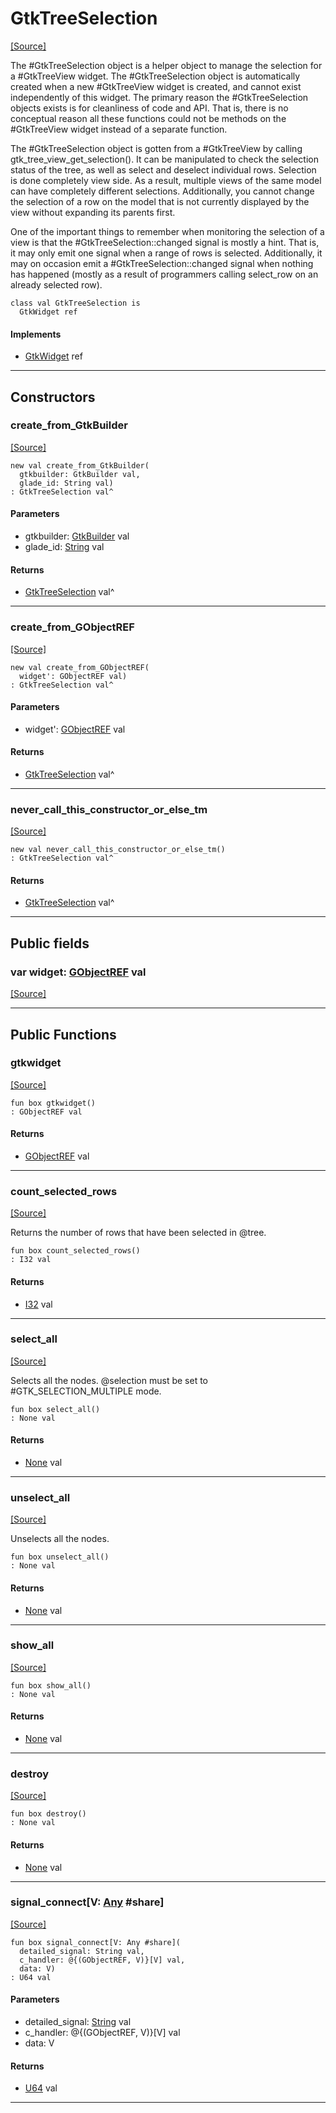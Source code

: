 # GtkTreeSelection
<span class="source-link">[[Source]](src/gtk3/GtkTreeSelection.md#L6)</span>

The #GtkTreeSelection object is a helper object to manage the selection
for a #GtkTreeView widget.  The #GtkTreeSelection object is
automatically created when a new #GtkTreeView widget is created, and
cannot exist independently of this widget.  The primary reason the
#GtkTreeSelection objects exists is for cleanliness of code and API.
That is, there is no conceptual reason all these functions could not be
methods on the #GtkTreeView widget instead of a separate function.

The #GtkTreeSelection object is gotten from a #GtkTreeView by calling
gtk_tree_view_get_selection().  It can be manipulated to check the
selection status of the tree, as well as select and deselect individual
rows.  Selection is done completely view side.  As a result, multiple
views of the same model can have completely different selections.
Additionally, you cannot change the selection of a row on the model that
is not currently displayed by the view without expanding its parents
first.

One of the important things to remember when monitoring the selection of
a view is that the #GtkTreeSelection::changed signal is mostly a hint.
That is, it may only emit one signal when a range of rows is selected.
Additionally, it may on occasion emit a #GtkTreeSelection::changed signal
when nothing has happened (mostly as a result of programmers calling
select_row on an already selected row).


```pony
class val GtkTreeSelection is
  GtkWidget ref
```

#### Implements

* [GtkWidget](gtk3-GtkWidget.md) ref

---

## Constructors

### create_from_GtkBuilder
<span class="source-link">[[Source]](src/gtk3/GtkTreeSelection.md#L36)</span>


```pony
new val create_from_GtkBuilder(
  gtkbuilder: GtkBuilder val,
  glade_id: String val)
: GtkTreeSelection val^
```
#### Parameters

*   gtkbuilder: [GtkBuilder](gtk3-GtkBuilder.md) val
*   glade_id: [String](builtin-String.md) val

#### Returns

* [GtkTreeSelection](gtk3-GtkTreeSelection.md) val^

---

### create_from_GObjectREF
<span class="source-link">[[Source]](src/gtk3/GtkTreeSelection.md#L39)</span>


```pony
new val create_from_GObjectREF(
  widget': GObjectREF val)
: GtkTreeSelection val^
```
#### Parameters

*   widget': [GObjectREF](minimal-browser-..-gobject-GObjectREF.md) val

#### Returns

* [GtkTreeSelection](gtk3-GtkTreeSelection.md) val^

---

### never_call_this_constructor_or_else_tm
<span class="source-link">[[Source]](src/gtk3/GtkTreeSelection.md#L42)</span>


```pony
new val never_call_this_constructor_or_else_tm()
: GtkTreeSelection val^
```

#### Returns

* [GtkTreeSelection](gtk3-GtkTreeSelection.md) val^

---

## Public fields

### var widget: [GObjectREF](minimal-browser-..-gobject-GObjectREF.md) val
<span class="source-link">[[Source]](src/gtk3/GtkTreeSelection.md#L32)</span>



---

## Public Functions

### gtkwidget
<span class="source-link">[[Source]](src/gtk3/GtkTreeSelection.md#L34)</span>


```pony
fun box gtkwidget()
: GObjectREF val
```

#### Returns

* [GObjectREF](minimal-browser-..-gobject-GObjectREF.md) val

---

### count_selected_rows
<span class="source-link">[[Source]](src/gtk3/GtkTreeSelection.md#L48)</span>


Returns the number of rows that have been selected in @tree.


```pony
fun box count_selected_rows()
: I32 val
```

#### Returns

* [I32](builtin-I32.md) val

---

### select_all
<span class="source-link">[[Source]](src/gtk3/GtkTreeSelection.md#L102)</span>


Selects all the nodes. @selection must be set to #GTK_SELECTION_MULTIPLE
mode.


```pony
fun box select_all()
: None val
```

#### Returns

* [None](builtin-None.md) val

---

### unselect_all
<span class="source-link">[[Source]](src/gtk3/GtkTreeSelection.md#L137)</span>


Unselects all the nodes.


```pony
fun box unselect_all()
: None val
```

#### Returns

* [None](builtin-None.md) val

---

### show_all
<span class="source-link">[[Source]](src/gtk3/GtkWidget.md#L4)</span>


```pony
fun box show_all()
: None val
```

#### Returns

* [None](builtin-None.md) val

---

### destroy
<span class="source-link">[[Source]](src/gtk3/GtkWidget.md#L7)</span>


```pony
fun box destroy()
: None val
```

#### Returns

* [None](builtin-None.md) val

---

### signal_connect\[V: [Any](builtin-Any.md) #share\]
<span class="source-link">[[Source]](src/gtk3/GtkWidget.md#L10)</span>


```pony
fun box signal_connect[V: Any #share](
  detailed_signal: String val,
  c_handler: @{(GObjectREF, V)}[V] val,
  data: V)
: U64 val
```
#### Parameters

*   detailed_signal: [String](builtin-String.md) val
*   c_handler: @{(GObjectREF, V)}[V] val
*   data: V

#### Returns

* [U64](builtin-U64.md) val

---

